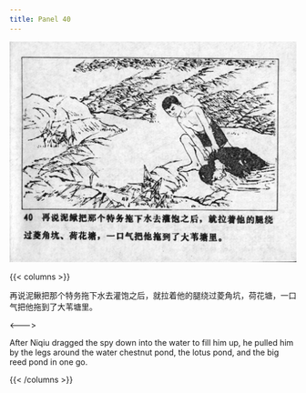 ```yaml
---
title: Panel 40
---
```


![niqiu page](./../../images/niqiu/seifert0397_nqkg_0044_040.jpg)

{{< columns >}}

再说泥鳅把那个特务拖下水去灌饱之后，就拉着他的腿绕过菱角坑，荷花塘，一口气把他拖到了大苇塘里。

<--->

After Niqiu dragged the spy down into the water to fill him up, he pulled him by the legs around the water chestnut pond, the lotus pond, and the big reed pond in one go.

{{< /columns >}}